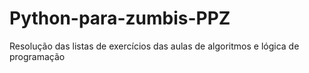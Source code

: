 # Python-para-zumbis-PPZ
Resolução das listas de exercícios das aulas de algoritmos e lógica de programação
